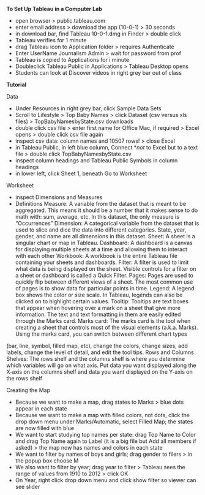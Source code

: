 **To Set Up Tableau in a Computer Lab**
- open browser > public.tableau.com
- enter email address > download the app (10-0-1) > 30 seconds
- in download bar, find Tableau 10-0-1.dmg in Finder > double click
- Tableau verifies for 1 minute
- drag Tableau icon to Application folder > requires Authenticate
- Enter UserName Journalism Admin > wait for password from prof
- Tableau is copied to Applications for i minute
- Doubleclick Tableau Public in Applications > Tableau Desktop opens
- Students can look at Discover videos in right grey bar out of class

**Tutorial**

Data
- Under Resources in right grey bar, click Sample Data Sets
- Scroll to Lifestyle > Top Baby Names > click Dataset (csv versus xls files) > TopBabyNamesbyState.csv downloads
- double click csv file > enter first name for Office Mac, if required > Excel opens > double click csv file again
- inspect csv data: column names and 10507 rows! > close Excel
- in Tableau Public, in left blue column, Connect **not* to Excel but to a text file > double click TopBabyNamesbyState.csv
- inspect column headings and Tableau Public Symbols in column headings
- in lower left, click Sheet 1, beneath Go to Worksheet

Worksheet
- inspect Dimensions and Measures
- Definitions
  Measure: A variable from the dataset that is meant to be aggregated. This means it should be a number that it makes sense to do math with: sum, average, etc. In this dataset, the only measure is “Occurrences”
  Dimension: A categorical variable from the dataset that is used to slice and dice the data into different categories. State, year, gender, and name are all dimensions in this dataset.
  Sheet: A sheet is a singular chart or map in Tableau.
  Dashboard: A dashboard is a canvas for displaying multiple sheets at a time and allowing them
to interact with each other
  Workbook: A workbook is the entire Tableau file containing your sheets and dashboards.
  Filter: A filter is used to limit what data is being displayed on the sheet. Visible controls for a
filter on a sheet or dashboard is called a Quick Filter.
  Pages: Pages are used to quickly flip between different views of a sheet. The most common use
of pages is to show data for particular points in time.
  Legend: A legend box shows the color or size scale. In Tableau, legends can also be clicked on to
highlight certain values.
  Tooltip: Tooltips are text boxes that appear when hovering over a mark on a sheet that give
more information. The text and text formatting in them are easily edited through the Marks
card.
  Marks card: The marks card is the tool when creating a sheet that controls most of the visual
elements (a.k.a. Marks). Using the marks card, you can switch between different chart types
       
(bar, line, symbol, filled map, etc), change the colors, change sizes, add labels, change the level
of detail, and edit the tool tips.
  Rows and Columns Shelves: The rows shelf and the columns shelf is where you determine which
variables will go on what axis. Put data you want displayed along the X‐axis on the columns shelf and data you want displayed on the Y‐axis on the rows shelf

Creating the Map
- Because we want to make a map, drag states to Marks > blue dots appear in each state
- Because we want to make a map with filled colors, not dots, click the drop down menu under Marks/Automatic, select Filled Map; the states are now filled with blue
- We want to start studying top names per state: drag Top Name to Color and drag Top Name again to Label (it is a big file but Add all members if asked) > the map now has names and colors in each state
- We want to filter by names of boys and girls; drag gender to filers > in the popup box choose M
- We also want to filter by year; drag year to filter > Tableau sees the range of values from 1910 to 2012 > click OK
- On Year, right click drop down menu and click show filter so viewer can see slider
